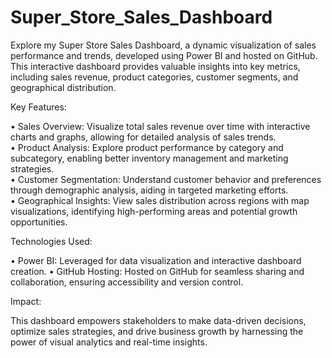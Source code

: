 # Super_Store_Sales_Dashboard
Explore my Super Store Sales Dashboard, a dynamic visualization of sales performance and trends, developed using Power BI and hosted on GitHub. 
This interactive dashboard provides valuable insights into key metrics, including sales revenue, product categories, customer segments, and geographical distribution.

Key Features:

• Sales Overview: Visualize total sales revenue over time with interactive charts and graphs, allowing for detailed analysis of sales trends.<br>
• Product Analysis: Explore product performance by category and subcategory, enabling better inventory management and marketing strategies.<br>
• Customer Segmentation: Understand customer behavior and preferences through demographic analysis, aiding in targeted marketing efforts.<br>
• Geographical Insights: View sales distribution across regions with map visualizations, identifying high-performing areas and potential growth opportunities.<br>

Technologies Used:

• Power BI: Leveraged for data visualization and interactive dashboard creation.
• GitHub Hosting: Hosted on GitHub for seamless sharing and collaboration, ensuring accessibility and version control.

Impact:

This dashboard empowers stakeholders to make data-driven decisions, optimize sales strategies, and drive business growth by harnessing the power of visual analytics and real-time insights.
